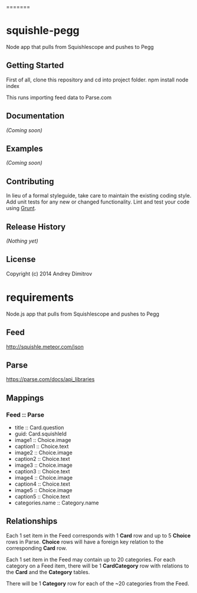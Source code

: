 =======
# squishle-pegg

Node app that pulls from Squishlescope and pushes to Pegg

## Getting Started
First of all, clone this repository and cd into project folder.
npm install
node index

This runs importing feed data to Parse.com

## Documentation
_(Coming soon)_

## Examples
_(Coming soon)_

## Contributing
In lieu of a formal styleguide, take care to maintain the existing coding style. Add unit tests for any new or changed functionality. Lint and test your code using [Grunt](http://gruntjs.com/).

## Release History
_(Nothing yet)_

## License
Copyright (c) 2014 Andrey Dimitrov



requirements
=============

Node.js app that pulls from Squishlescope and pushes to Pegg


## Feed

http://squishle.meteor.com/json


## Parse

https://parse.com/docs/api_libraries


## Mappings
### Feed :: Parse

- title :: Card.question
- guid: Card.squishleId
- image1 :: Choice.image
- caption1 :: Choice.text
- image2 :: Choice.image
- caption2 :: Choice.text
- image3 :: Choice.image
- caption3 :: Choice.text
- image4 :: Choice.image
- caption4 :: Choice.text
- image5 :: Choice.image
- caption5 :: Choice.text
- categories.name :: Category.name


## Relationships

Each 1 set item in the Feed corresponds with 1 **Card** row and up to 5 **Choice** rows in Parse.
**Choice** rows will have a foreign key relation to the corresponding **Card** row.

Each 1 set item in the Feed may contain up to 20 categories.
For each category on a Feed item, there will be 1 **CardCategory** row with relations to the **Card** and the **Category** tables.

There will be 1 **Category** row for each of the ~20 categories from the Feed.